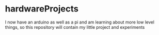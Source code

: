 # hardwareProjects

I now have an arduino as well as a pi and am learning about more low level things, so this repository will contain my little project and experiments
